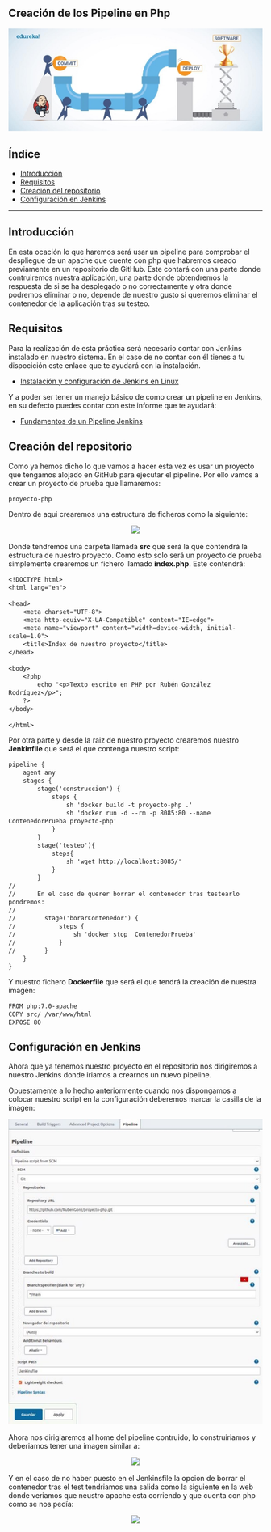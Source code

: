 ## Creación de los Pipeline en Php

<div align="center">
    <img src="../Imágenes/Creación de los Pipeline en Php/Portada.png"/>
</div>

## Índice

- [Introducción]()
- [Requisitos]()
- [Creación del repositorio ]()
- [Configuración en Jenkins]()

---

## Introducción

En esta ocación lo que haremos será usar un pipeline para comprobar el despliegue de un apache que cuente con php que habremos creado previamente en un repositorio de GitHub. Este contará con una parte donde contruiremos nuestra aplicación, una parte donde obtendremos la respuesta de si se ha desplegado o no correctamente y otra donde podremos eliminar o no, depende de nuestro gusto si queremos eliminar el contenedor de la aplicación tras su testeo.

## Requisitos

Para la realización de esta práctica será necesario contar con Jenkins instalado en nuestro sistema. En el caso de no contar con él tienes a tu dispocición este enlace que te ayudará con la instalación.

- [Instalación y configuración de Jenkins en Linux](https://github.com/RubenGonz/Despliegues/blob/main/Jenkins/Instalaci%C3%B3n%20y%20configuraci%C3%B3n%20de%20Jenkins%20en%20Linux.md)

Y a poder ser tener un manejo básico de como crear un pipeline en Jenkins, en su defecto puedes contar con este informe que te ayudará:

- [Fundamentos de un Pipeline Jenkins](https://github.com/RubenGonz/Despliegues/blob/main/Jenkins/Fundamentos%20de%20un%20Pipeline%20Jenkins.md)

## Creación del repositorio 

Como ya hemos dicho lo que vamos a hacer esta vez es usar un proyecto que tengamos alojado en GitHub para ejecutar el pipeline. Por ello vamos a crear un proyecto de prueba que llamaremos:

```
proyecto-php
```

Dentro de aqui crearemos una estructura de ficheros como la siguiente:

<div align="center">
    <img src="../Imágenes/Creación de los Pipeline en Php/EstructuraFicheros.png"/>
</div>

Donde tendremos una carpeta llamada __src__ que será la que contendrá la estructura de nuestro proyecto. Como esto solo será un proyecto de prueba simplemente crearemos un fichero llamado __index.php__. Este contendrá:

```
<!DOCTYPE html>
<html lang="en">

<head>
    <meta charset="UTF-8">
    <meta http-equiv="X-UA-Compatible" content="IE=edge">
    <meta name="viewport" content="width=device-width, initial-scale=1.0">
    <title>Index de nuestro proyecto</title>
</head>

<body>
    <?php 
        echo "<p>Texto escrito en PHP por Rubén González Rodríguez</p>"; 
    ?>
</body>

</html>
```

Por otra parte y desde la raiz de nuestro proyecto crearemos nuestro __Jenkinfile__  que será el que contenga nuestro script:

```
pipeline {
    agent any
    stages {
        stage('construccion') {
            steps {
                sh 'docker build -t proyecto-php .'
                sh 'docker run -d --rm -p 8085:80 --name ContenedorPrueba proyecto-php'
            }
        }
        stage('testeo'){
            steps{
                sh 'wget http://localhost:8085/'
            }
        }
//
//      En el caso de querer borrar el contenedor tras testearlo pondremos:
//
//        stage('borarContenedor') {  
//            steps {
//                sh 'docker stop  ContenedorPrueba'  
//            }
//        }
    }
}
```

Y nuestro fichero __Dockerfile__ que será el que tendrá la creación de nuestra imagen:

```
FROM php:7.0-apache
COPY src/ /var/www/html
EXPOSE 80
```

## Configuración en Jenkins

Ahora que ya tenemos nuestro proyecto en el repositorio nos dirigiremos a nuestro Jenkins donde iriamos a crearnos un nuevo pipeline.

Opuestamente a lo hecho anteriormente cuando nos dispongamos a colocar nuestro script en la configuración deberemos marcar la casilla de la imagen:

<div align="center">
    <img src="../Imágenes/Creación de los Pipeline en Php/ConfJenkins.png"/>
</div>

Ahora nos dirigiaremos al home del pipeline contruido, lo construiriamos y deberiamos tener una imagen similar a:

<div align="center">
    <img src="../Imágenes/Creación de los Pipeline en Php/SalidaTest.png"/>
</div>

Y en el caso de no haber puesto en el Jenkinsfile la opcion de borrar el contenedor tras el test tendriamos una salida como la siguiente en la web donde veriamos que neustro apache esta corriendo y que cuenta con php como se nos pedía:

<div align="center">
    <img src="../Imágenes/Creación de los Pipeline en Php/SalidaWeb.png"/>
</div>